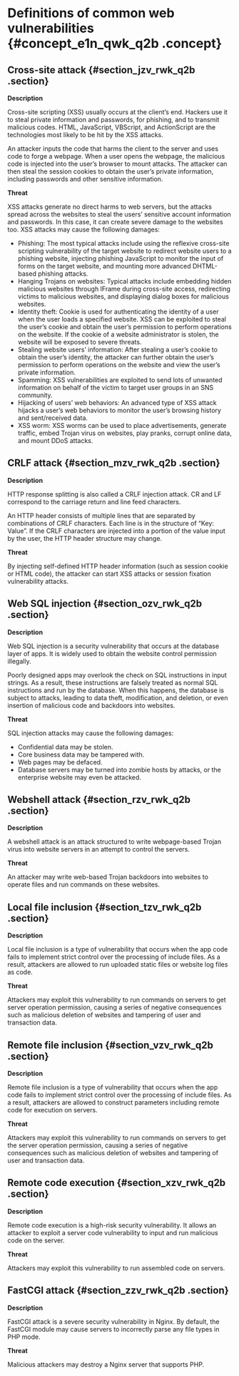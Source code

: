 # Definitions of common web vulnerabilities {#concept_e1n_qwk_q2b .concept}

## Cross-site attack {#section_jzv_rwk_q2b .section}

**Description**

Cross-site scripting \(XSS\) usually occurs at the client’s end. Hackers use it to steal private information and passwords, for phishing, and to transmit malicious codes. HTML, JavaScript, VBScript, and ActionScript are the technologies most likely to be hit by the XSS attacks.

An attacker inputs the code that harms the client to the server and uses code to forge a webpage. When a user opens the webpage, the malicious code is injected into the user’s browser to mount attacks. The attacker can then steal the session cookies to obtain the user’s private information, including passwords and other sensitive information.

**Threat**

XSS attacks generate no direct harms to web servers, but the attacks spread across the websites to steal the users’ sensitive account information and passwords. In this case, it can create severe damage to the websites too. XSS attacks may cause the following damages:

-   Phishing: The most typical attacks include using the reflexive cross-site scripting vulnerability of the target website to redirect website users to a phishing website, injecting phishing JavaScript to monitor the input of forms on the target website, and mounting more advanced DHTML-based phishing attacks.
-   Hanging Trojans on websites: Typical attacks include embedding hidden malicious websites through IFrame during cross-site access, redirecting victims to malicious websites, and displaying dialog boxes for malicious websites.
-   Identity theft: Cookie is used for authenticating the identity of a user when the user loads a specified website. XSS can be exploited to steal the user’s cookie and obtain the user’s permission to perform operations on the website. If the cookie of a website administrator is stolen, the website will be exposed to severe threats.
-   Stealing website users’ information: After stealing a user’s cookie to obtain the user’s identity, the attacker can further obtain the user’s permission to perform operations on the website and view the user’s private information.
-   Spamming: XSS vulnerabilities are exploited to send lots of unwanted information on behalf of the victim to target user groups in an SNS community.
-   Hijacking of users’ web behaviors: An advanced type of XSS attack hijacks a user’s web behaviors to monitor the user’s browsing history and sent/received data.
-   XSS worm: XSS worms can be used to place advertisements, generate traffic, embed Trojan virus on websites, play pranks, corrupt online data, and mount DDoS attacks.

## CRLF attack {#section_mzv_rwk_q2b .section}

**Description**

HTTP response splitting is also called a CRLF injection attack. CR and LF correspond to the carriage return and line feed characters.

An HTTP header consists of multiple lines that are separated by combinations of CRLF characters. Each line is in the structure of “Key: Value”. If the CRLF characters are injected into a portion of the value input by the user, the HTTP header structure may change.

**Threat**

By injecting self-defined HTTP header information \(such as session cookie or HTML code\), the attacker can start XSS attacks or session fixation vulnerability attacks.

## Web SQL injection {#section_ozv_rwk_q2b .section}

**Description**

Web SQL injection is a security vulnerability that occurs at the database layer of apps. It is widely used to obtain the website control permission illegally.

Poorly designed apps may overlook the check on SQL instructions in input strings. As a result, these instructions are falsely treated as normal SQL instructions and run by the database. When this happens, the database is subject to attacks, leading to data theft, modification, and deletion, or even insertion of malicious code and backdoors into websites.

**Threat**

SQL injection attacks may cause the following damages:

-   Confidential data may be stolen.
-   Core business data may be tampered with.
-   Web pages may be defaced.
-   Database servers may be turned into zombie hosts by attacks, or the enterprise website may even be attacked.

## Webshell attack {#section_rzv_rwk_q2b .section}

**Description**

A webshell attack is an attack structured to write webpage-based Trojan virus into website servers in an attempt to control the servers.

**Threat**

An attacker may write web-based Trojan backdoors into websites to operate files and run commands on these websites.

## Local file inclusion {#section_tzv_rwk_q2b .section}

**Description**

Local file inclusion is a type of vulnerability that occurs when the app code fails to implement strict control over the processing of include files. As a result, attackers are allowed to run uploaded static files or website log files as code.

**Threat**

Attackers may exploit this vulnerability to run commands on servers to get server operation permission, causing a series of negative consequences such as malicious deletion of websites and tampering of user and transaction data.

## Remote file inclusion {#section_vzv_rwk_q2b .section}

**Description**

Remote file inclusion is a type of vulnerability that occurs when the app code fails to implement strict control over the processing of include files. As a result, attackers are allowed to construct parameters including remote code for execution on servers.

**Threat**

Attackers may exploit this vulnerability to run commands on servers to get the server operation permission, causing a series of negative consequences such as malicious deletion of websites and tampering of user and transaction data.

## Remote code execution {#section_xzv_rwk_q2b .section}

**Description**

Remote code execution is a high-risk security vulnerability. It allows an attacker to exploit a server code vulnerability to input and run malicious code on the server.

**Threat**

Attackers may exploit this vulnerability to run assembled code on servers.

## FastCGI attack {#section_zzv_rwk_q2b .section}

**Description**

FastCGI attack is a severe security vulnerability in Nginx. By default, the FastCGI module may cause servers to incorrectly parse any file types in PHP mode.

**Threat**

Malicious attackers may destroy a Nginx server that supports PHP.

